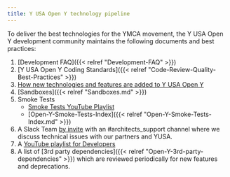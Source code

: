 ```yaml
---
title: Y USA Open Y technology pipeline
---
```


To deliver the best technologies for the YMCA movement, the Y USA Open Y development community maintains the following documents and best practices:

1. [Development FAQ]({{< relref "Development-FAQ" >}})
1. [Y USA Open Y Coding Standards]({{< relref "Code-Review-Quality-Best-Practices" >}})
1. [How new technologies and features are added to Y USA Open Y](https://community.openymca.org/t/i-made-some-customizations-to-my-site-that-i-want-to-co[…]at-are-the-best-practices-for-backporting-my-features/435)
1. [Sandboxes]({{< relref "Sandboxes.md" >}})
1. Smoke Tests
	- [Smoke Tests YouTube Playlist](https://www.youtube.com/watch?v=MH4BwMowlic&list=PL_QVggMcFfKYfV1cnistny2L-Sp55SoMg)
	- [Open-Y-Smoke-Tests-Index]({{< relref "Open-Y-Smoke-Tests-Index.md" >}})
1. A Slack Team [by invite](https://openy.org/contact/slack_access_request) with an #architects_support channel where we discuss technical issues with our partners and YUSA.
1. A [YouTube playlist for Developers](https://www.youtube.com/watch?v=RSsQLVVhldc&list=PL_QVggMcFfKZp05THV3dYlYOG3MsJ8xSf)
1. A list of [3rd party dependencies]({{< relref "Open-Y-3rd-party-dependencies" >}}) which are reviewed periodically for new features and deprecations.
